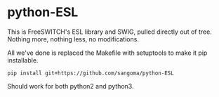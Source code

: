 # python-ESL

This is FreeSWITCH's ESL library and SWIG, pulled directly out of
tree. Nothing more, nothing less, no modifications.

All we've done is replaced the Makefile with setuptools to make it pip
installable.

    pip install git+https://github.com/sangoma/python-ESL

Should work for both python2 and python3.
